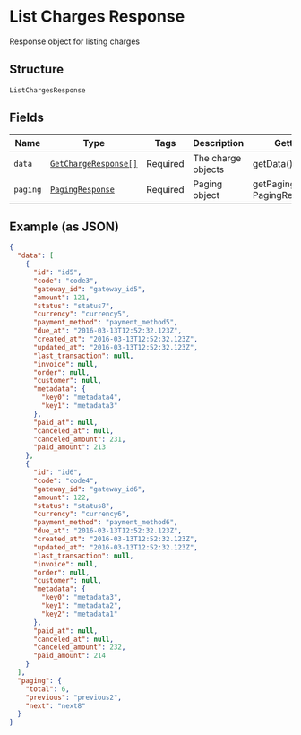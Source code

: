 
# List Charges Response

Response object for listing charges

## Structure

`ListChargesResponse`

## Fields

| Name | Type | Tags | Description | Getter | Setter |
|  --- | --- | --- | --- | --- | --- |
| `data` | [`GetChargeResponse[]`](/doc/models/get-charge-response.md) | Required | The charge objects | getData(): array | setData(array data): void |
| `paging` | [`PagingResponse`](/doc/models/paging-response.md) | Required | Paging object | getPaging(): PagingResponse | setPaging(PagingResponse paging): void |

## Example (as JSON)

```json
{
  "data": [
    {
      "id": "id5",
      "code": "code3",
      "gateway_id": "gateway_id5",
      "amount": 121,
      "status": "status7",
      "currency": "currency5",
      "payment_method": "payment_method5",
      "due_at": "2016-03-13T12:52:32.123Z",
      "created_at": "2016-03-13T12:52:32.123Z",
      "updated_at": "2016-03-13T12:52:32.123Z",
      "last_transaction": null,
      "invoice": null,
      "order": null,
      "customer": null,
      "metadata": {
        "key0": "metadata4",
        "key1": "metadata3"
      },
      "paid_at": null,
      "canceled_at": null,
      "canceled_amount": 231,
      "paid_amount": 213
    },
    {
      "id": "id6",
      "code": "code4",
      "gateway_id": "gateway_id6",
      "amount": 122,
      "status": "status8",
      "currency": "currency6",
      "payment_method": "payment_method6",
      "due_at": "2016-03-13T12:52:32.123Z",
      "created_at": "2016-03-13T12:52:32.123Z",
      "updated_at": "2016-03-13T12:52:32.123Z",
      "last_transaction": null,
      "invoice": null,
      "order": null,
      "customer": null,
      "metadata": {
        "key0": "metadata3",
        "key1": "metadata2",
        "key2": "metadata1"
      },
      "paid_at": null,
      "canceled_at": null,
      "canceled_amount": 232,
      "paid_amount": 214
    }
  ],
  "paging": {
    "total": 6,
    "previous": "previous2",
    "next": "next8"
  }
}
```

